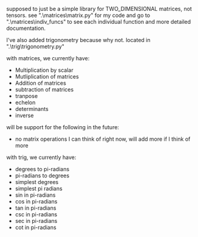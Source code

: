 supposed to just be a simple library for TWO_DIMENSIONAL matrices, not tensors. see ".\matrices\matrix.py" for my code
and go to ".\matrices\indiv_funcs\" to see each individual function and more detailed documentation. 

I've also added trigonometry because why not. located in ".\trig\trigonometry.py"



with matrices, we currently have:
*   Multiplication by scalar
*   Mutliplication of matrices
*   Addition of matrices
*   subtraction of matrices
*   tranpose
*   echelon
*   determinants
*   inverse

will be support for the following in the future:
*   no matrix operations I can think of right now, will add more if I think of more

with trig, we currently have:
*   degrees to pi-radians
*   pi-radians to degrees
*   simplest degrees
*   simplest pi radians
*   sin in pi-radians
*   cos in pi-radians
*   tan in pi-radians
*   csc in pi-radians
*   sec in pi-radians
*   cot in pi-radians

